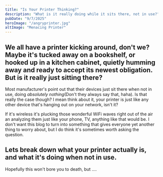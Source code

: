 ```yaml
---
title: "Is Your Printer Thinking?"
description: "What is it really doing while it sits there, not in use?"
pubDate: "9/7/2025"
heroImage: "/angryprinter.jpg"
altImage: "Menacing Printer"
---
```


## We all have a printer kicking around, don't we? Maybe it's tucked away on a bookshelf, or hooked up in a kitchen cabinet, quietly humming away and ready to accept its newest obligation. But is it really just sitting there?

Most manufacturer's point out that their devices just sit there when not in use, doing <i>absolutely nothing</i>(Don't they always say that, haha). Is that really the case though? I mean think about it, your printer is just like any other device that's hanging out on your network, isn't it?

If it's wireless it's plucking those wonderful WiFi waves right out of the air an analyzing them just like your phone, TV, anything like that would be. I don't want this blog to turn into something that gives everyone yet another thing to worry about, but I do think it's sometimes worth asking the question.

## Lets break down what your printer actually is, and what it's doing when not in use.

Hopefully this won't bore you to death, but ....

